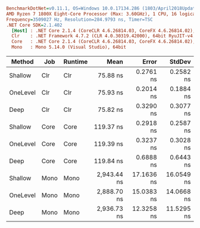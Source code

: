 ``` ini

BenchmarkDotNet=v0.11.1, OS=Windows 10.0.17134.286 (1803/April2018Update/Redstone4)
AMD Ryzen 7 1800X Eight-Core Processor (Max: 3.60GHz), 1 CPU, 16 logical and 8 physical cores
Frequency=3509027 Hz, Resolution=284.9793 ns, Timer=TSC
.NET Core SDK=2.1.402
  [Host] : .NET Core 2.1.4 (CoreCLR 4.6.26814.03, CoreFX 4.6.26814.02), 64bit RyuJIT
  Clr    : .NET Framework 4.7.2 (CLR 4.0.30319.42000), 64bit RyuJIT-v4.7.3163.0
  Core   : .NET Core 2.1.4 (CoreCLR 4.6.26814.03, CoreFX 4.6.26814.02), 64bit RyuJIT
  Mono   : Mono 5.14.0 (Visual Studio), 64bit 


```
|   Method |  Job | Runtime |        Mean |      Error |     StdDev |
|--------- |----- |-------- |------------:|-----------:|-----------:|
|  Shallow |  Clr |     Clr |    75.88 ns |  0.2761 ns |  0.2582 ns |
| OneLevel |  Clr |     Clr |    75.93 ns |  0.2014 ns |  0.1884 ns |
|     Deep |  Clr |     Clr |    75.82 ns |  0.3290 ns |  0.3077 ns |
|  Shallow | Core |    Core |   119.37 ns |  0.2918 ns |  0.2587 ns |
| OneLevel | Core |    Core |   119.39 ns |  0.3237 ns |  0.3028 ns |
|     Deep | Core |    Core |   119.84 ns |  0.6888 ns |  0.6443 ns |
|  Shallow | Mono |    Mono | 2,943.44 ns | 17.1636 ns | 16.0549 ns |
| OneLevel | Mono |    Mono | 2,888.70 ns | 15.0383 ns | 14.0668 ns |
|     Deep | Mono |    Mono | 2,936.73 ns | 12.3258 ns | 11.5295 ns |
